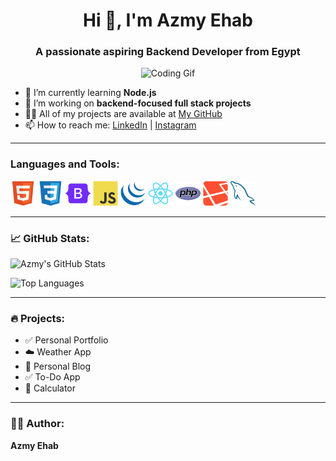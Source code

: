 <h1 align="center">Hi 👋, I'm Azmy Ehab</h1>
<h3 align="center">A passionate aspiring Backend Developer from Egypt</h3>

<p align="center">
  <img src="https://media.giphy.com/media/qgQUggAC3Pfv687qPC/giphy.gif" width="250" alt="Coding Gif" />
</p>

- 🌱 I’m currently learning **Node.js**
- 🔭 I’m working on **backend-focused full stack projects**
- 👨‍💻 All of my projects are available at [My GitHub](https://github.com/AZMYEHAB21)
- 📫 How to reach me: [LinkedIn](https://www.linkedin.com/in/azmy-ihab-0219b4356) | [Instagram](https://instagram.com/azmy_ehab_)

---

<h3 align="left">Languages and Tools:</h3>
<p align="left">
  <a href="#"><img src="https://raw.githubusercontent.com/devicons/devicon/master/icons/html5/html5-original.svg" alt="HTML5" width="40" height="40"/></a>
  <a href="#"><img src="https://raw.githubusercontent.com/devicons/devicon/master/icons/css3/css3-original.svg" alt="CSS3" width="40" height="40"/></a>
  <a href="#"><img src="https://raw.githubusercontent.com/devicons/devicon/master/icons/bootstrap/bootstrap-plain.svg" alt="Bootstrap" width="40" height="40"/></a>
  <a href="#"><img src="https://raw.githubusercontent.com/devicons/devicon/master/icons/javascript/javascript-original.svg" alt="JavaScript" width="40" height="40"/></a>
  <a href="#"><img src="https://raw.githubusercontent.com/devicons/devicon/master/icons/jquery/jquery-original.svg" alt="jQuery" width="40" height="40"/></a>
  <a href="#"><img src="https://raw.githubusercontent.com/devicons/devicon/master/icons/react/react-original.svg" alt="React" width="40" height="40"/></a>
  <a href="#"><img src="https://raw.githubusercontent.com/devicons/devicon/master/icons/php/php-original.svg" alt="PHP" width="40" height="40"/></a>
  <a href="#"><img src="https://raw.githubusercontent.com/devicons/devicon/master/icons/laravel/laravel-plain.svg" alt="Laravel" width="40" height="40"/></a>
  <a href="#"><img src="https://raw.githubusercontent.com/devicons/devicon/master/icons/mysql/mysql-original.svg" alt="MySQL" width="40" height="40"/></a>
</p>

---

<h3 align="left">📈 GitHub Stats:</h3>
<p>
  <img src="https://github-readme-stats.vercel.app/api?username=AZMYEHAB21&show_icons=true&theme=tokyonight&include_all_commits=true&count_private=true" alt="Azmy's GitHub Stats" />
</p>
<p>
  <img src="https://github-readme-stats.vercel.app/api/top-langs/?username=AZMYEHAB21&layout=compact&theme=tokyonight" alt="Top Languages" />
</p>

---

<h3 align="left">🔥 Projects:</h3>

- ✅ Personal Portfolio  
- ☁️ Weather App  
- 📝 Personal Blog  
- ✅ To-Do App  
- 🧮 Calculator

---

<h3 align="left">🧑‍💻 Author:</h3>

<p><b>Azmy Ehab</b></p>

